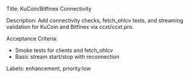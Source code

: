 Title: KuCoin/Bitfinex Connectivity

Description:
Add connectivity checks, fetch_ohlcv tests, and streaming validation for KuCoin and Bitfinex via ccxt/ccxt.pro.

Acceptance Criteria:
- Smoke tests for clients and fetch_ohlcv
- Basic stream start/stop with reconnection

Labels: enhancement, priority:low

